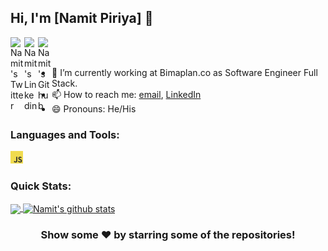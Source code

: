 ## Hi, I'm [Namit Piriya] 👋


<a href="https://twitter.com/PiriyaNamit">
  <img align="left" alt="Namit's Twitter" width="22px" src="https://cdn.jsdelivr.net/npm/simple-icons@v3/icons/twitter.svg" />
</a>
<a href="https://linkedin.com/in/namit-piriya">
  <img align="left" alt="Namit's Linkedin" width="22px" src="https://cdn.jsdelivr.net/npm/simple-icons@v3/icons/linkedin.svg" />
</a>
<a href="https://github.com/namit-piriya">
  <img align="left" alt="Namit's Github" width="22px" src="https://cdn.jsdelivr.net/npm/simple-icons@v3/icons/github.svg" />
</a>
<br/>
<br/>


- 🔭 I’m currently working at Bimaplan.co as Software Engineer Full Stack.
- 📫 How to reach me: [email](mailto:namitpiriya945@gmail.com), [LinkedIn](https://linkedin.com/in/namit-piriya)
- 😄 Pronouns: He/His

### Languages and Tools:  
<code><img height="20" src="https://raw.githubusercontent.com/github/explore/80688e429a7d4ef2fca1e82350fe8e3517d3494d/topics/javascript/javascript.png"></code>
<br/>

### Quick Stats:

<a href="https://github.com/namit-piriya">
  <img align="center" src="https://github-readme-stats.vercel.app/api/top-langs/?username=namit-piriya&theme=dark&hide=TCL" />
</a>

<a href="https://github.com/namit-piriya">
  <img align="center" src="https://github-readme-stats.vercel.app/api?username=namit-piriya&show_icons=true&theme=tokyonight&count_private=true&line_height=33" alt="Namit's github stats"/>
</a>

<div align="center">

### Show some ❤️ by starring some of the repositories!

</div>

